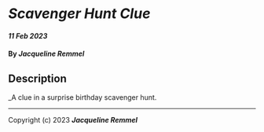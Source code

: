 # _Scavenger Hunt Clue_

#### _11 Feb 2023_

#### By _**Jacqueline Remmel**_

## Description

_A clue in a surprise birthday scavenger hunt. 

-------

Copyright (c) 2023 **_Jacqueline Remmel_**
